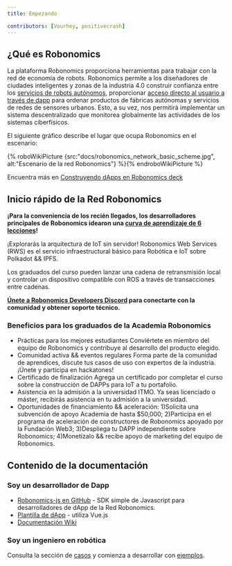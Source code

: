 ```yaml
---
title: Empezando

contributors: [Vourhey, positivecrash]
---
```


## ¿Qué es Robonomics

La plataforma Robonomics proporciona herramientas para trabajar con la red de economía de robots. Robonomics permite a los diseñadores de ciudades inteligentes y zonas de la industria 4.0 construir confianza entre los [servicios de robots autónomos](/docs/glossary#cyber-physical-system), proporcionar [acceso directo al usuario a través de dapp](/docs/glossary#dapp) para ordenar productos de fábricas autónomas y servicios de redes de sensores urbanos. Esto, a su vez, nos permitirá implementar un sistema descentralizado que monitorea globalmente las actividades de los sistemas ciberfísicos.

El siguiente gráfico describe el lugar que ocupa Robonomics en el escenario:

{% roboWikiPicture {src:"docs/robonomics_network_basic_scheme.jpg", alt:"Escenario de la red Robonomics"} %}{% endroboWikiPicture %}

Encuentra más en [Construyendo dApps en Robonomics deck](https://gateway.pinata.cloud/ipfs/QmNNdLG3vuTsJtZtNByWaDTKRYPcBZSZcsJ1FY6rTYCixQ/Robonomics_keypoint_March_2021.pdf)

## Inicio rápido de la Red Robonomics
**¡Para la conveniencia de los recién llegados, los desarrolladores principales de Robonomics idearon una [curva de aprendizaje de 6 lecciones](/docs/wschool2021-intro/)!**

¡Explorarás la arquitectura de IoT sin servidor! Robonomics Web Services (RWS) es el servicio infraestructural básico para Robótica e IoT sobre Polkadot && IPFS.

Los graduados del curso pueden lanzar una cadena de retransmisión local y controlar un dispositivo compatible con ROS a través de transacciones entre cadenas.

**[Únete a Robonomics Developers Discord](https://discord.gg/jTxqGeF5Qy) para conectarte con la comunidad y obtener soporte técnico.**

### Beneficios para los graduados de la Academia Robonomics
- Prácticas para los mejores estudiantes   Conviértete en miembro del equipo de Robonomics y contribuye al desarrollo del producto elegido.
- Comunidad activa && eventos regulares   Forma parte de la comunidad de aprendices, discute tus casos de uso con expertos de la industria. ¡Únete y participa en hackatones!
- Certificado de finalización   Agrega un certificado por completar el curso sobre la construcción de DAPPs para IoT a tu portafolio.
- Asistencia en la admisión a la universidad ITMO. Ya seas licenciado o máster, recibirás asistencia en tu admisión a la universidad.
- Oportunidades de financiamiento && aceleración: 1)Solicita una subvención de apoyo Academia de hasta $50,000; 2)Participa en el programa de aceleración de constructores de Robonomics apoyado por la Fundación Web3; 3)Despliega tu DAPP independiente sobre Robonomics; 4)Monetízalo && recibe apoyo de marketing del equipo de Robonomics.


## Contenido de la documentación

### Soy un desarrollador de Dapp

- [Robonomics-js en GitHub](https://github.com/airalab/robonomics-js) - SDK simple de Javascript para desarrolladores de dApp de la Red Robonomics.
- [Plantilla de dApp](https://github.com/airalab/vue-dapp-robonomics-template) - utiliza Vue.js
- [Documentación Wiki](/docs/robonomics-js/)

### Soy un ingeniero en robótica

Consulta la sección de [casos](/docs/iot-sensors-connectivity/) y comienza a desarrollar con [ejemplos](/docs/agent-development-examples).